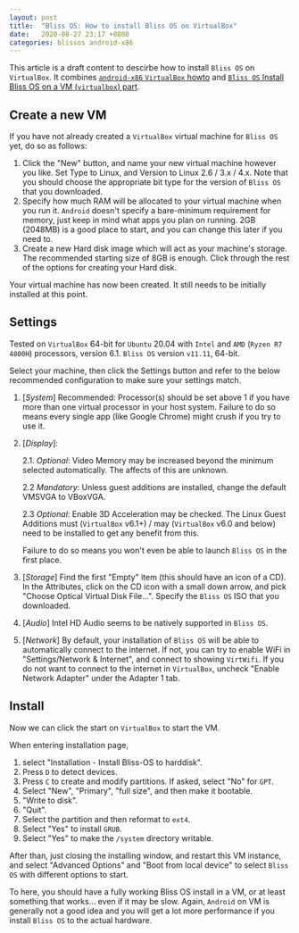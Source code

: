 ```yaml
---
layout: post
title:  "Bliss OS: How to install Bliss OS on VirtualBox"
date:   2020-08-27 23:17 +0800
categories: blissos android-x86
---
```


This article is a draft content to descirbe how to install `Bliss OS` on `VirtualBox`. It combines [`android-x86` `VirtualBox` howto](https://www.android-x86.org/documentation/virtualbox.html) and [`Bliss OS` Install Bliss OS on a VM (`virtualbox`) part](https://docs.blissroms.com/Bliss%20OS/installation-guide-misc/).

## Create a new VM

If you have not already created a `VirtualBox` virtual machine for `Bliss OS` yet, do so as follows:

1. Click the "New" button, and name your new virtual machine however you like. Set Type to Linux, and Version to Linux 2.6 / 3.x / 4.x. Note that you should choose the appropriate bit type for the version of `Bliss OS` that you downloaded.
2. Specify how much RAM will be allocated to your virtual machine when you run it. `Android` doesn't specify a bare-minimum requirement for memory, just keep in mind what apps you plan on running. 2GB (2048MB) is a good place to start, and you can change this later if you need to.
3. Create a new Hard disk image which will act as your machine's storage. The recommended starting size of 8GB is enough. Click through the rest of the options for creating your Hard disk.

Your virtual machine has now been created. It still needs to be initially installed at this point.

## Settings

Tested on `VirtualBox` 64-bit for `Ubuntu` 20.04 with `Intel` and `AMD` (`Ryzen R7 4800H`) processors, version 6.1. `Bliss OS` version `v11.11`, 64-bit.

Select your machine, then click the Settings button and refer to the below recommended configuration to make sure your settings match.

1. [*System*] Recommended: Processor(s) should be set above 1 if you have more than one virtual processor in your host system. Failure to do so means every single app (like Google Chrome) might crush if you try to use it.

2. [*Display*]: 
    
    2.1. *Optional*: Video Memory may be increased beyond the minimum selected automatically. The affects of this are unknown.
    
    2.2 *Mandatory*: Unless guest additions are installed, change the default VMSVGA to VBoxVGA.
        
    2.3 *Optional*: Enable 3D Acceleration may be checked. The Linux Guest Additions must (`VirtualBox` v6.1+) / may (`VirtualBox` v6.0 and below) need to be installed to get any benefit from this.
    
    Failure to do so means you won't even be able to launch `Bliss OS` in the first place.
    
3. [*Storage*] Find the first "Empty" item (this should have an icon of a CD). In the Attributes, click on the CD icon with a small down arrow, and pick "Choose Optical Virtual Disk File...". Specify the `Bliss OS` ISO that you downloaded.
    
4. [*Audio*] Intel HD Audio seems to be natively supported in `Bliss OS`.
    
5. [*Network*] By default, your installation of `Bliss OS` will be able to automatically connect to the internet. If not, you can try to enable WiFi in "Settings/Network & Internet", and connect to showing `VirtWifi`. If you do not want to connect to the internet in `VirtualBox`, uncheck "Enable Network Adapter" under the Adapter 1 tab.

## Install

Now we can click the start on `VirtualBox` to start the VM.

When entering installation page, 
1. select "Installation - Install Bliss-OS to harddisk".
2. Press `D` to detect devices. 
3. Press `C` to create and modify partitions. If asked, select "No" for `GPT`. 
4. Select "New", "Primary", "full size", and then make it bootable.
5. "Write to disk". 
6. "Quit". 
7. Select the partition and then reformat to `ext4`.
8. Select "Yes" to install `GRUB`. 
9. Select "Yes" to make the `/system` directory writable.

After than, just closing the installing window, and restart this VM instance, and select "Advanced Options" and "Boot from local device" to select `Bliss OS` with different options to start.

To here, you should have a fully working Bliss OS install in a VM, or at least something that works... even if it may be slow. Again, `Android` on VM is generally not a good idea and you will get a lot more performance if you install `Bliss OS` to the actual hardware.

